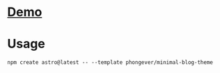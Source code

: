 # [Demo](https://minimal-blog-theme.vercel.app)

# Usage

```
npm create astro@latest -- --template phongever/minimal-blog-theme
```
